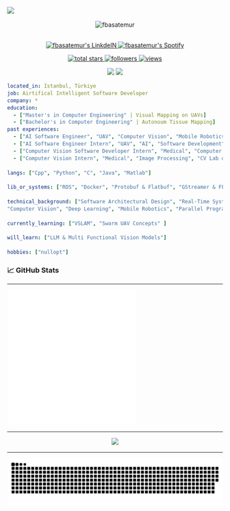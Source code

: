 <!---
<img align="center" alt="GIF" src="https://github.com/fbasatemur/fbasatemur/blob/master/private/fbasatemur_intro.gif" />
<br>
--->

![](https://visitor-badge.glitch.me/badge?page_id=fbasatemur.fbasatemur)

<!-- [![Actions Status](https://github.com/fbasatemur/fbasatemur/workflows/update-gh-activity/badge.svg)](https://github.com/fbasatemur/fbasatemur/actions) -->


<p align="center">
  <img src="https://socialify.git.ci/fbasatemur/fbasatemur/image?description=0&font=Source%20Code%20Pro&forks=0&issues=0&language=1&name=1&owner=1&pattern=Solid&pulls=0&stargazers=0&theme=Dark" alt="fbasatemur" height="250" />
</p>

<p align="center">
  <br/>
    <a href="https://www.linkedin.com/in/fbasatemur">
      <img alt="fbasatemur's LinkdeIN" height="46px" src="https://user-images.githubusercontent.com/43545812/144035037-0f415fc7-9f96-4517-a370-ccc6e78a714b.png" />
    </a>
    <a href="https://open.spotify.com/user/31vhc2ns37rtlr2lb6feax4pwlkq">
      <img alt="fbasatemur's Spotify" width="50px" src="https://user-images.githubusercontent.com/43545812/144035120-1ad5169b-91c7-4078-bef9-6a82c733f373.png" />
    </a>
  <br>
</p>

<p align="center">
  <a href="https://github.com/fbasatemur?tab=repositories&sort=stargazers">
    <img alt="total stars" title="Total stars on GitHub" src="https://custom-icon-badges.herokuapp.com/github/stars/fbasatemur?color=55960c&style=for-the-badge&labelColor=488207&logo=star"/>
  </a>
  <a href="https://github.com/fbasatemur?tab=followers">
    <img alt="followers" title="Follow me on Github" src="https://custom-icon-badges.herokuapp.com/github/followers/fbasatemur?color=236ad3&labelColor=1155ba&style=for-the-badge&logo=person-add&label=Follow&logoColor=white"/>
  </a>
  <a href="https://github.com/fbasatemur/Simple-View-Counter">
    <img alt="views" title="GitHub profile views" src="https://komarev.com/ghpvc/?username=fbasatemur&color=dc143c&style=for-the-badge&label=VIEWERS"/>     
  </a>
</p>
  
<!-- <p align="center"> 
  <samp><a href="https://www.linkedin.com/in/fbasatemur" >linkedIn/fbasatemur</a> <br>
        <a href="mailto:fatihbasatemur@gmail.com?subject=Hello, from Github" >gmail/fbasatemur</a> <br>
</p> <br> -->

<p align="center">
  <img src="https://spotify-github-profile.vercel.app/api/view?uid=31vhc2ns37rtlr2lb6feax4pwlkq&cover_image=true&theme=novatorem&show_offline=true&background_color=121212&interchange=false&bar_color=53b14f&bar_color_cover=false", height=130>
  <img src="https://spotify-recently-played-readme.vercel.app/api?user=31vhc2ns37rtlr2lb6feax4pwlkq&count=3", width=350>
</p>


<p align="center">
  
</p>


```yaml
located_in: Istanbul, Türkiye
job: Airtifical Intelligent Software Developer 
company: *
education: 
  - ["Master's in Computer Engineering" | Visual Mapping on UAVs] 
  - ["Bachelor's in Computer Engineering" | Autonoum Tissue Mapping]
past experiences: 
  - ["AI Software Engineer", "UAV", "Computer Vision", "Mobile Robotics", "2021-*"]
  - ["AI Software Engineer Intern", "UAV", "AI", "Software Development", "2021-3M"]
  - ["Computer Vision Software Developer Intern", "Medical", "Computer Vision & Deep Learning", "TUBITAK", "2021-7M"]
  - ["Computer Vision Intern", "Medical", "Image Processing", "CV Lab of Karadeniz Technical University", "2020-3M"]

langs: ["Cpp", "Python", "C", "Java", "Matlab"]

lib_or_systems: ["ROS", "Docker", "Protobuf & Flatbuf", "GStreamer & FFMPEG", "CudaRT", "OpenMP", "PyTorch | OpenCV | Keras | TensorRT | Eigen", "Intel SSE", "ARM NEON"]

technical_background: ["Software Architectural Design", "Real-Time Systems",
"Computer Vision", "Deep Learning", "Mobile Robotics", "Parallel Programming", "Optimization"]

currently_learning: ["VSLAM", "Swarm UAV Concepts" ]

will_learn: ["LLM & Multi Functional Vision Models"]

hobbies: ["nullopt"]
```




### &#x1f4c8; GitHub Stats
  
<!-- [![Commits](https://github-profile-summary-cards.vercel.app/api/cards/profile-details?username=fbasatemur&theme=github_dark)](https://github.com/fbasatemur)
[![GitHub Streak](https://github-readme-streak-stats.herokuapp.com?user=fbasatemur&theme=dark&date_format=j%20M%5B%20Y%5D&background=0D1117)](https://git.io/streak-stats)<br>
[![Top Langs](https://github-profile-summary-cards.vercel.app/api/cards/repos-per-language?username=fbasatemur&theme=github_dark)](https://github.com/fbasatemur) 
[![Stats](https://github-profile-summary-cards.vercel.app/api/cards/stats?username=fbasatemur&theme=github_dark)](https://github.com/fbasatemur) -->
  
---

<img src="https://github.com/fbasatemur/fbasatemur/blob/master/github-metrics.svg" alt="Metrics" width="60%">

---

<p align="center">
  <img alig src="https://github-profile-trophy.vercel.app/?username=fbasatemur&theme=darkhub&column=-1" />
</p>

---

<img src="https://github.com/fbasatemur/fbasatemur/raw/output/github-snake-dark.svg" alt="snake">
  
<!--Profile Counter 
![Visitor Count](https://profile-counter.glitch.me/fbasatemur/count.svg)-->
 


